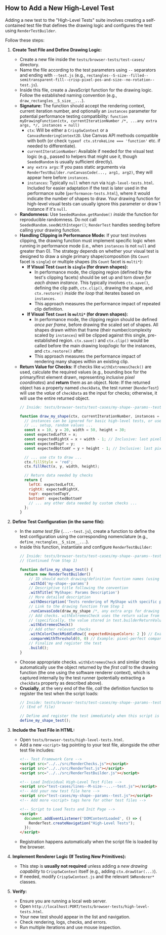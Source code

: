 ## How to Add a New High-Level Test

Adding a new test to the "High-Level Tests" suite involves creating a self-contained test file that defines the drawing logic and configures the test using `RenderTestBuilder`.

Follow these steps:

1.  **Create Test File and Define Drawing Logic:**
    *   Create a new file inside the `tests/browser-tests/test-cases/` directory.
    *   Name the file according to the test parameters using `--` separators and ending with `--test.js` (e.g., `rectangles--S-size--filled--semitransparent-fill--crisp-pixel-pos-and-size--no-rotation--test.js`).
    *   Inside this file, create a JavaScript function for the drawing logic. Follow the established naming convention (e.g., `draw_rectangles__S_size__...`).
    *   **Signature:** The function should accept the rendering context, current iteration number, and optionally an `instances` parameter for potential performance testing compatibility:
        `function myDrawingFunction(ctx, currentIterationNumber /*, ...any extra args, */, instances = null)`
        *   `ctx`: Will be either a `CrispSwContext` or a `CanvasRenderingContext2D`. Use Canvas API methods compatible with both (or check `typeof ctx.strokeLine === 'function'` etc. if needed to differentiate).
        *   `currentIterationNumber`: Available if needed for the visual test logic (e.g., passed to helpers that might use it, though `SeededRandom` is usually sufficient directly).
        *   `any extra args`: If you pass static arguments via `RenderTestBuilder.runCanvasCode(..., arg1, arg2)`, they will appear here before `instances`.
        *   `instances`: Typically `null` when run via `high-level-tests.html`. Included for easier adaptation if the test is later used in the performance suite (`performance-tests.html`), where it would indicate the number of shapes to draw. Your drawing function for high-level visual tests can usually ignore this parameter or draw 1 instance if it's `null`.
    *   **Randomness:** Use `SeededRandom.getRandom()` *inside* the function for reproducible randomness. Do not call `SeededRandom.seedWithInteger()`; `RenderTest` handles seeding before calling your drawing function.
    *   **Handling Clipping in Performance Mode:** If your test involves clipping, the drawing function must implement specific logic when running in performance mode (i.e., when `instances` is not `null` and greater than 0). The strategy depends on whether your visual test is designed to draw a single primary shape/composition (its `Count` facet is `single`) or multiple shapes (its `Count` facet is `multi*`):
        *   **If Visual Test `Count` is `single` (for drawn shapes):**
            *   In performance mode, the clipping region (defined by the test's clipping facets) should be set up and torn down *for each drawn instance*. This typically involves `ctx.save()`, defining the clip path, `ctx.clip()`, drawing the shape, and `ctx.restore()` *inside the loop* that iterates based on `instances`.
            *   This approach measures the performance impact of repeated clip definition.
        *   **If Visual Test `Count` is `multi*` (for drawn shapes):**
            *   In performance mode, the clipping region should be defined *once per frame*, before drawing the scaled set of shapes. All shapes drawn within that frame (their number/complexity scaled by `instances`) will be clipped against this single, pre-established region. `ctx.save()` and `ctx.clip()` would be called before the main drawing loop/logic for the instances, and `ctx.restore()` after.
            *   This approach measures the performance impact of rendering many shapes within an existing clip.
    *   **Return Value for Checks:** If checks like `withExtremesCheck()` are used, calculate the required values (e.g., bounding box for the primary/first element drawn, representing *inclusive pixel coordinates*) and **return** them as an object. Note: If the returned object has a property named `checkData`, the test runner (`RenderTest`) will use the *value* of `checkData` as the input for checks; otherwise, it will use the entire returned object.
        ```javascript
        // Inside: tests/browser-tests/test-cases/my-shape--params--test.js

        function draw_my_shape(ctx, currentIterationNumber, instances = null) {
          // instances can be ignored for basic high-level tests, or used to draw 1 shape if null.
          // ... setup, random values ...
          const x = 10, y = 20, width = 50, height = 30;
          const expectedLeftX = x;
          const expectedRightX = x + width - 1; // Inclusive: last pixel column covered by fillRect
          const expectedTopY = y;
          const expectedBottomY = y + height - 1; // Inclusive: last pixel row covered by fillRect

          // ... use ctx to draw ...
          ctx.fillStyle = 'red';
          ctx.fillRect(x, y, width, height);

          // Return data needed by checks
          return {
            leftX: expectedLeftX,
            rightX: expectedRightX,
            topY: expectedTopY,
            bottomY: expectedBottomY
            // ... any other data needed by custom checks ...
          };
        }
        ```

2.  **Define Test Configuration (in the same file):**
    *   In the *same test file* (`...--test.js`), create a function to define the test configuration using the corresponding nomenclature (e.g., `define_rectangles__S_size__...`).
    *   Inside this function, instantiate and configure `RenderTestBuilder`:
        ```javascript
        // Inside: tests/browser-tests/test-cases/my-shape--params--test.js
        // (Continued from Step 1)

        function define_my_shape_test() {
          return new RenderTestBuilder()
            // ID should match drawing/definition function names (using '--' separators)
            .withId('my-shape--params')
            // Descriptive title following the convention
            .withTitle('MyShape: Params Description')
            // More detailed description
            .withDescription('Tests rendering of MyShape with specific parameters using canvas code.')
            // Link to the drawing function from Step 1
            .runCanvasCode(draw_my_shape /*, any extra args for drawing fn */)
            // Add checks. withExtremesCheck uses the return value from draw_my_shape
            // (specifically, the value stored in test.builderReturnValue, potentially from a checkData property)
            .withExtremesCheck()
            // Add other relevant checks
            .withColorCheckMiddleRow({ expectedUniqueColors: 2 }) // Example
            .compareWithThreshold(0, 0) // Example: pixel-perfect comparison
            // Finalize and register the test
            .build();
        }
        ```
    *   Choose appropriate checks. `withExtremesCheck` and similar checks automatically use the object returned by the *first call* to the drawing function (the one using the software renderer context), which is captured internally by the test runner (potentially extracting a `checkData` property as described above).
    *   **Crucially**, at the very end of the file, *call* the definition function to register the test when the script loads:
        ```javascript
        // Inside: tests/browser-tests/test-cases/my-shape--params--test.js
        // (End of file)

        // Define and register the test immediately when this script is loaded.
        define_my_shape_test();
        ```

3.  **Include the Test File in HTML:**
    *   Open `tests/browser-tests/high-level-tests.html`.
    *   Add a new `<script>` tag pointing to your test file, alongside the other test file includes:
        ```html
        <!-- Test Framework Core -->
        <script src="../../src/RenderChecks.js"></script>
        <script src="../../src/RenderTest.js"></script>
        <script src="../../src/RenderTestBuilder.js"></script>

        <!-- Load Individual High-Level Test Files -->
        <script src="test-cases/lines--M-size--...--test.js"></script>
        <!-- Add your new test file here -->
        <script src="test-cases/my-shape--params--test.js"></script>
        <!-- Add more <script> tags here for other test files -->

        <!-- Script to Load Tests and Init Page -->
        <script>
          document.addEventListener('DOMContentLoaded', () => {
            RenderTest.createNavigation("High-Level Tests");
          });
        </script>
        ```
    *   Registration happens automatically when the script file is loaded by the browser.

4.  **Implement Renderer Logic (If Testing New Primitives):**
    *   This step is **usually not required** unless adding a *new drawing capability* to `CrispSwContext` itself (e.g., adding `ctx.drawStar(...)`).
    *   If needed, modify `CrispSwContext.js` and the relevant `SWRenderer*` classes.

5.  **Verify:**
    *   Ensure you are running a local web server.
    *   Open `http://localhost:PORT/tests/browser-tests/high-level-tests.html`.
    *   Your new test should appear in the list and navigation.
    *   Check rendering, logs, checks, and errors.
    *   Run multiple iterations and use mouse inspection.
